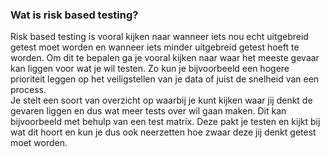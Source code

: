 ### Wat is risk based testing?
Risk based testing is vooral kijken naar wanneer iets nou echt uitgebreid getest moet worden en wanneer iets minder uitgebreid getest hoeft te worden. Om dit te bepalen ga je vooral kijken naar waar het meeste gevaar kan liggen voor wat je wil testen. Zo kun je bijvoorbeeld een hogere prioriteit leggen op het veiligstellen van je data of juist de snelheid van een process.  
Je stelt een soort van overzicht op waarbij je kunt kijken waar jij denkt de gevaren liggen en dus wat meer tests over wil gaan maken. Dit kan bijvoorbeeld met behulp van een test matrix. Deze pakt je testen en kijkt bij wat dit hoort en kun je dus ook neerzetten hoe zwaar deze jij denkt getest moet worden.